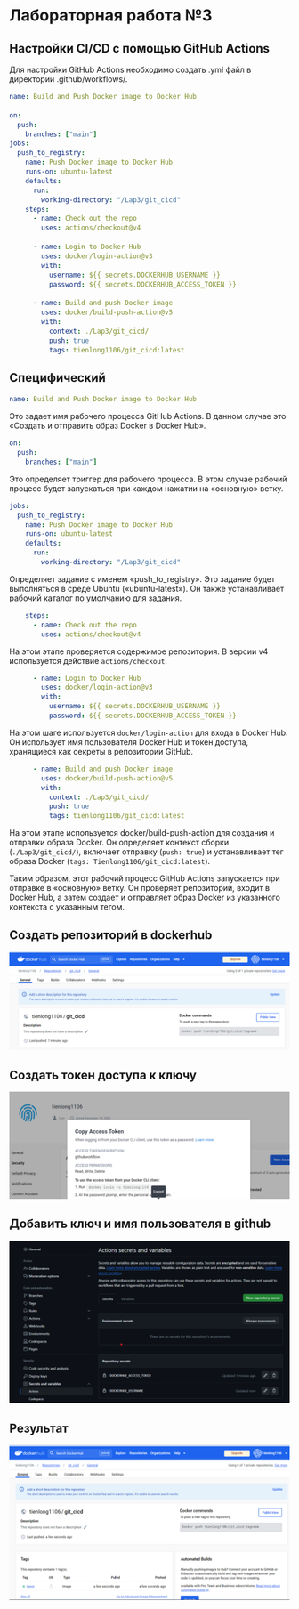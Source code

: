 # Лабораторная работа №3
## Настройки CI/CD с помощью GitHub Actions
Для настройки GitHub Actions необходимо создать .yml файл в директории .github/workflows/.

```file.yml
name: Build and Push Docker image to Docker Hub

on:
  push:
    branches: ["main"]
jobs:
  push_to_registry:
    name: Push Docker image to Docker Hub
    runs-on: ubuntu-latest
    defaults:
      run:
        working-directory: "/Lap3/git_cicd"
    steps:
      - name: Check out the repo
        uses: actions/checkout@v4

      - name: Login to Docker Hub
        uses: docker/login-action@v3
        with:
          username: ${{ secrets.DOCKERHUB_USERNAME }}
          password: ${{ secrets.DOCKERHUB_ACCESS_TOKEN }}

      - name: Build and push Docker image
        uses: docker/build-push-action@v5
        with:
          context: ./Lap3/git_cicd/
          push: true
          tags: tienlong1106/git_cicd:latest
```
## Cпецифический
```yaml
name: Build and Push Docker image to Docker Hub
```

Это задает имя рабочего процесса GitHub Actions. В данном случае это «Создать и отправить образ Docker в Docker Hub».

```yaml
on:
  push:
    branches: ["main"]
```

Это определяет триггер для рабочего процесса. В этом случае рабочий процесс будет запускаться при каждом нажатии на «основную» ветку.

```yaml
jobs:
  push_to_registry:
    name: Push Docker image to Docker Hub
    runs-on: ubuntu-latest
    defaults:
      run:
        working-directory: "/Lap3/git_cicd"
```

Определяет задание с именем «push_to_registry». Это задание будет выполняться в среде Ubuntu («ubuntu-latest»). Он также устанавливает рабочий каталог по умолчанию для задания.
```yaml
    steps:
      - name: Check out the repo
        uses: actions/checkout@v4
```

На этом этапе проверяется содержимое репозитория. В версии v4 используется действие `actions/checkout`.

```yaml
      - name: Login to Docker Hub
        uses: docker/login-action@v3
        with:
          username: ${{ secrets.DOCKERHUB_USERNAME }}
          password: ${{ secrets.DOCKERHUB_ACCESS_TOKEN }}
```

На этом шаге используется `docker/login-action` для входа в Docker Hub. Он использует имя пользователя Docker Hub и токен доступа, хранящиеся как секреты в репозитории GitHub.

```yaml
      - name: Build and push Docker image
        uses: docker/build-push-action@v5
        with:
          context: ./Lap3/git_cicd/
          push: true
          tags: tienlong1106/git_cicd:latest
```

На этом этапе используется docker/build-push-action для создания и отправки образа Docker. Он определяет контекст сборки (`./Lap3/git_cicd/`), включает отправку (`push: true`) и устанавливает тег образа Docker (`tags: Tienlong1106/git_cicd:latest`).

Таким образом, этот рабочий процесс GitHub Actions запускается при отправке в «основную» ветку. Он проверяет репозиторий, входит в Docker Hub, а затем создает и отправляет образ Docker из указанного контекста с указанным тегом.
## Создать репозиторий в dockerhub
![result img2](./results/repo-dockerhub.png)
## Создать токен доступа к ключу
![result img2](./results/key_access_token.png)
## Добавить ключ и имя пользователя в github
![result img2](./results/add_key.png)
## Результат
![result img2](./results/result.png)
